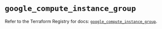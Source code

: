 # `google_compute_instance_group`

Refer to the Terraform Registry for docs: [`google_compute_instance_group`](https://registry.terraform.io/providers/hashicorp/google/6.45.0/docs/resources/compute_instance_group).
